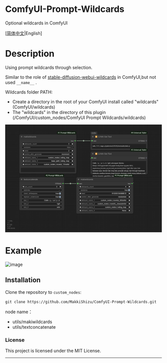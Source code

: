 # ComfyUI-Prompt-Wildcards

Optional wildcards in ComfyUI

[[简体中文](README-zh.md)|English]

# Description

Using prompt wildcards through selection.

Similar to the role of [stable-diffusion-webui-wildcards](https://github.com/AUTOMATIC1111/stable-diffusion-webui-wildcards) in ComfyUI,but not used `__name__` .

Wildcards folder PATH:

* Create a directory in the root of your ComfyUI install called "wildcards" (ComfyUI/wildcards)
* The "wildcards"  in the directory of this plugin (/ComfyUI/custom_nodes/ComfyUI Prompt Wildcards/wildcards)

![image](./example/ComfyUI-Prompt-Wildcards.png)

# Example

![image](./example/ComfyUI-Prompt-Wildcards(example).png)

## Installation

Clone the repository to `custom_nodes`:

```
git clone https://github.com/MakkiShizu/ComfyUI-Prompt-Wildcards.git
```

node name：

- utils/makiwildcards
- utils/textconcatenate

### License

This project is licensed under the MIT License.

<hr>
